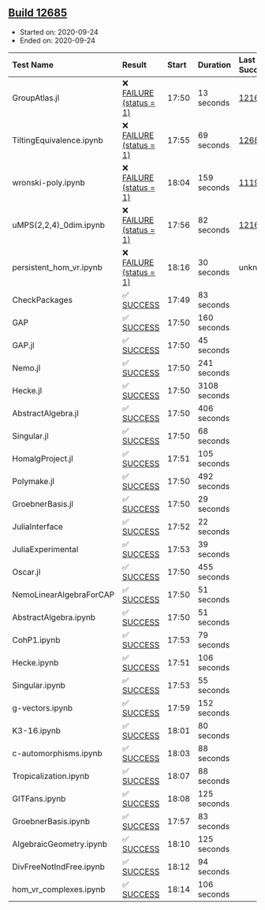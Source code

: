 ## [Build 12685](https://oscarci.mathematik.uni-kl.de/job/oscar/12685/)

* Started on: 2020-09-24
* Ended on: 2020-09-24

| Test Name    | Result | Start | Duration | Last Success | First Failure |
|:-------------|:-------|:------|:---------|:-------------|:--------------|
| GroupAtlas.jl | ❌ [FAILURE (status = 1)](https://oscarci.mathematik.uni-kl.de/job/oscar/12685/artifact/logs/build-12685/GroupAtlas.jl.log) | 17:50 | 13 seconds | [12167](https://oscarci.mathematik.uni-kl.de/job/oscar/12167/) | [12168](https://oscarci.mathematik.uni-kl.de/job/oscar/12168/) |
| TiltingEquivalence.ipynb | ❌ [FAILURE (status = 1)](https://oscarci.mathematik.uni-kl.de/job/oscar/12685/artifact/logs/build-12685/TiltingEquivalence.ipynb.log) | 17:55 | 69 seconds | [12683](https://oscarci.mathematik.uni-kl.de/job/oscar/12683/) | [12684](https://oscarci.mathematik.uni-kl.de/job/oscar/12684/) |
| wronski-poly.ipynb | ❌ [FAILURE (status = 1)](https://oscarci.mathematik.uni-kl.de/job/oscar/12685/artifact/logs/build-12685/wronski-poly.ipynb.log) | 18:04 | 159 seconds | [11192](https://oscarci.mathematik.uni-kl.de/job/oscar/11192/) | [11193](https://oscarci.mathematik.uni-kl.de/job/oscar/11193/) |
| uMPS(2,2,4)_0dim.ipynb | ❌ [FAILURE (status = 1)](https://oscarci.mathematik.uni-kl.de/job/oscar/12685/artifact/logs/build-12685/uMPS-2-2-4-_0dim.ipynb.log) | 17:56 | 82 seconds | [12167](https://oscarci.mathematik.uni-kl.de/job/oscar/12167/) | [12168](https://oscarci.mathematik.uni-kl.de/job/oscar/12168/) |
| persistent_hom_vr.ipynb | ❌ [FAILURE (status = 1)](https://oscarci.mathematik.uni-kl.de/job/oscar/12685/artifact/logs/build-12685/persistent_hom_vr.ipynb.log) | 18:16 | 30 seconds | unknown | unknown |
| CheckPackages | ✅ [SUCCESS](https://oscarci.mathematik.uni-kl.de/job/oscar/12685/artifact/logs/build-12685/CheckPackages.log) | 17:49 | 83 seconds |  |  |
| GAP | ✅ [SUCCESS](https://oscarci.mathematik.uni-kl.de/job/oscar/12685/artifact/logs/build-12685/GAP.log) | 17:50 | 160 seconds |  |  |
| GAP.jl | ✅ [SUCCESS](https://oscarci.mathematik.uni-kl.de/job/oscar/12685/artifact/logs/build-12685/GAP.jl.log) | 17:50 | 45 seconds |  |  |
| Nemo.jl | ✅ [SUCCESS](https://oscarci.mathematik.uni-kl.de/job/oscar/12685/artifact/logs/build-12685/Nemo.jl.log) | 17:50 | 241 seconds |  |  |
| Hecke.jl | ✅ [SUCCESS](https://oscarci.mathematik.uni-kl.de/job/oscar/12685/artifact/logs/build-12685/Hecke.jl.log) | 17:50 | 3108 seconds |  |  |
| AbstractAlgebra.jl | ✅ [SUCCESS](https://oscarci.mathematik.uni-kl.de/job/oscar/12685/artifact/logs/build-12685/AbstractAlgebra.jl.log) | 17:50 | 406 seconds |  |  |
| Singular.jl | ✅ [SUCCESS](https://oscarci.mathematik.uni-kl.de/job/oscar/12685/artifact/logs/build-12685/Singular.jl.log) | 17:50 | 68 seconds |  |  |
| HomalgProject.jl | ✅ [SUCCESS](https://oscarci.mathematik.uni-kl.de/job/oscar/12685/artifact/logs/build-12685/HomalgProject.jl.log) | 17:51 | 105 seconds |  |  |
| Polymake.jl | ✅ [SUCCESS](https://oscarci.mathematik.uni-kl.de/job/oscar/12685/artifact/logs/build-12685/Polymake.jl.log) | 17:50 | 492 seconds |  |  |
| GroebnerBasis.jl | ✅ [SUCCESS](https://oscarci.mathematik.uni-kl.de/job/oscar/12685/artifact/logs/build-12685/GroebnerBasis.jl.log) | 17:50 | 29 seconds |  |  |
| JuliaInterface | ✅ [SUCCESS](https://oscarci.mathematik.uni-kl.de/job/oscar/12685/artifact/logs/build-12685/JuliaInterface.log) | 17:52 | 22 seconds |  |  |
| JuliaExperimental | ✅ [SUCCESS](https://oscarci.mathematik.uni-kl.de/job/oscar/12685/artifact/logs/build-12685/JuliaExperimental.log) | 17:53 | 39 seconds |  |  |
| Oscar.jl | ✅ [SUCCESS](https://oscarci.mathematik.uni-kl.de/job/oscar/12685/artifact/logs/build-12685/Oscar.jl.log) | 17:50 | 455 seconds |  |  |
| NemoLinearAlgebraForCAP | ✅ [SUCCESS](https://oscarci.mathematik.uni-kl.de/job/oscar/12685/artifact/logs/build-12685/NemoLinearAlgebraForCAP.log) | 17:50 | 51 seconds |  |  |
| AbstractAlgebra.ipynb | ✅ [SUCCESS](https://oscarci.mathematik.uni-kl.de/job/oscar/12685/artifact/logs/build-12685/AbstractAlgebra.ipynb.log) | 17:50 | 51 seconds |  |  |
| CohP1.ipynb | ✅ [SUCCESS](https://oscarci.mathematik.uni-kl.de/job/oscar/12685/artifact/logs/build-12685/CohP1.ipynb.log) | 17:53 | 79 seconds |  |  |
| Hecke.ipynb | ✅ [SUCCESS](https://oscarci.mathematik.uni-kl.de/job/oscar/12685/artifact/logs/build-12685/Hecke.ipynb.log) | 17:51 | 106 seconds |  |  |
| Singular.ipynb | ✅ [SUCCESS](https://oscarci.mathematik.uni-kl.de/job/oscar/12685/artifact/logs/build-12685/Singular.ipynb.log) | 17:53 | 55 seconds |  |  |
| g-vectors.ipynb | ✅ [SUCCESS](https://oscarci.mathematik.uni-kl.de/job/oscar/12685/artifact/logs/build-12685/g-vectors.ipynb.log) | 17:59 | 152 seconds |  |  |
| K3-16.ipynb | ✅ [SUCCESS](https://oscarci.mathematik.uni-kl.de/job/oscar/12685/artifact/logs/build-12685/K3-16.ipynb.log) | 18:01 | 80 seconds |  |  |
| c-automorphisms.ipynb | ✅ [SUCCESS](https://oscarci.mathematik.uni-kl.de/job/oscar/12685/artifact/logs/build-12685/c-automorphisms.ipynb.log) | 18:03 | 88 seconds |  |  |
| Tropicalization.ipynb | ✅ [SUCCESS](https://oscarci.mathematik.uni-kl.de/job/oscar/12685/artifact/logs/build-12685/Tropicalization.ipynb.log) | 18:07 | 88 seconds |  |  |
| GITFans.ipynb | ✅ [SUCCESS](https://oscarci.mathematik.uni-kl.de/job/oscar/12685/artifact/logs/build-12685/GITFans.ipynb.log) | 18:08 | 125 seconds |  |  |
| GroebnerBasis.ipynb | ✅ [SUCCESS](https://oscarci.mathematik.uni-kl.de/job/oscar/12685/artifact/logs/build-12685/GroebnerBasis.ipynb.log) | 17:57 | 83 seconds |  |  |
| AlgebraicGeometry.ipynb | ✅ [SUCCESS](https://oscarci.mathematik.uni-kl.de/job/oscar/12685/artifact/logs/build-12685/AlgebraicGeometry.ipynb.log) | 18:10 | 125 seconds |  |  |
| DivFreeNotIndFree.ipynb | ✅ [SUCCESS](https://oscarci.mathematik.uni-kl.de/job/oscar/12685/artifact/logs/build-12685/DivFreeNotIndFree.ipynb.log) | 18:12 | 94 seconds |  |  |
| hom_vr_complexes.ipynb | ✅ [SUCCESS](https://oscarci.mathematik.uni-kl.de/job/oscar/12685/artifact/logs/build-12685/hom_vr_complexes.ipynb.log) | 18:14 | 106 seconds |  |  |
